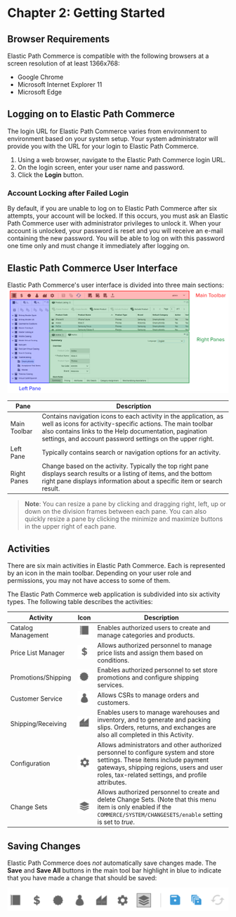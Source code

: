 # Chapter 2: Getting Started

## Browser Requirements
Elastic Path Commerce is compatible with the following browsers at a screen resolution of at least 1366x768:

- Google Chrome
- Microsoft Internet Explorer 11
- Microsoft Edge

## Logging on to Elastic Path Commerce

The login URL for Elastic Path Commerce varies from environment to environment based on your system setup. Your system administrator will provide you with the URL for your login to Elastic Path Commerce.

1. Using a web browser, navigate to the Elastic Path Commerce login URL.
2. On the login screen, enter your user name and password.
3. Click the **Login** button.

### Account Locking after Failed Login

By default, if you are unable to log on to Elastic Path Commerce after six attempts, your account will be locked. If this occurs, you must ask an Elastic Path Commerce user with administrator privileges to unlock it. When your account is unlocked, your password is reset and you will receive an e-mail containing the new password. You will be able to log on with this password one time only and must change it immediately after logging on.

## Elastic Path Commerce User Interface

Elastic Path Commerce's user interface is divided into three main sections:
![](images/Ch02-02.png)

| Pane | Description |
| ---  | --- |
| Main Toolbar | Contains navigation icons to each activity in the application, as well as icons for activity-specific actions. The main toolbar also contains links to the Help documentation, pagination settings, and account password settings on the upper right. |
| Left Pane | Typically contains search or navigation options for an activity. |
| Right Panes | Change based on the activity. Typically the top right pane displays search results or a listing of items, and the bottom right pane displays information about a specific item or search result. |


> **Note**: You can resize a pane by clicking and dragging right, left, up or down on the division frames between each pane. You can also quickly resize a pane by clicking the minimize and maximize buttons in the upper right of each pane.

## Activities

There are six main activities in Elastic Path Commerce. Each is represented by an icon in the main toolbar. Depending on your user role and permissions, you may not have access to some of them.

The Elastic Path Commerce web application is subdivided into six activity types. The following table describes the activities:

| **Activity**       | Icon | **Description**                                 |
| ---                | ---  |  ---                                          |
| Catalog Management | ![](images/Ch02-07.png) | Enables authorized users to create and manage categories and products. |
| Price List Manager | ![](images/Ch02-09.png)| Allows authorized personnel to manage price lists and assign them based on conditions. |
| Promotions/Shipping    | ![](images/Ch02-11.png) | Enables authorized personnel to set store promotions and configure shipping services. |
| Customer Service   | ![](images/Ch02-06.png) | Allows CSRs to manage orders and customers. |
| Shipping/Receiving | ![](images/Ch02-10.png) | Enables users to manage warehouses and inventory, and to generate and packing slips. Orders, returns, and exchanges are also all completed in this Activity. |
| Configuration      | ![](images/Ch02-08.png) | Allows administrators and other authorized personnel to configure system and store settings. These items include payment gateways, shipping regions, users and user roles, tax-related settings, and profile attributes. |
| Change Sets        | ![](images/Ch02-12.png) | Allows authorized personnel to create and delete Change Sets. (Note that this menu item is only enabled if the `COMMERCE/SYSTEM/CHANGESETS/enable` setting is set to _true_. |

  <!--| Reporting          | | Allows users to generate and view various store reports. |-->


## Saving Changes

Elastic Path Commerce does _not_ automatically save changes made. The **Save** and **Save All** buttons in the main tool bar highlight in blue to indicate that you have made a change that should be saved:

![](images/Ch02-01.png)
